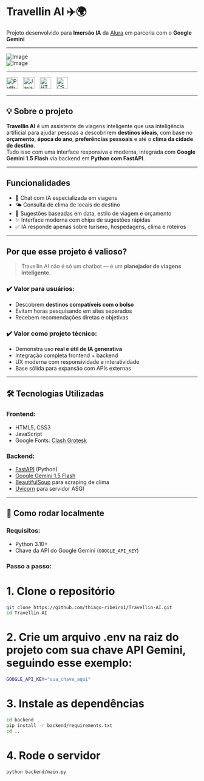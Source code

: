 # Travellin AI ✈️🌍  
Projeto desenvolvido para **Imersão IA** da [Alura](https://www.alura.com.br/) em parceria com o **Google Gemini**

---

![Image](https://github.com/user-attachments/assets/9b2aee25-ea15-4b84-811b-85047df668ec)
<br>
![Image](https://github.com/user-attachments/assets/4ad2c22a-fcdf-4bc5-91a8-15e5f955fd30)

---

<p align="left">
  <img alt="Python" title="Python" width="30px" style="padding-right: 10px;" src="https://cdn.jsdelivr.net/gh/devicons/devicon@latest/icons/python/python-original.svg" />
  <img alt="JavaScript" title="JavaScript" width="30px" style="padding-right: 10px;" src="https://cdn.jsdelivr.net/gh/devicons/devicon@latest/icons/javascript/javascript-original.svg" />
  <img alt="HTML" title="HTML" width="30px" style="padding-right: 10px;" src="https://cdn.jsdelivr.net/gh/devicons/devicon@latest/icons/html5/html5-original.svg" />
  <img alt="CSS" title="CSS" width="30px" style="padding-right: 10px;" src="https://cdn.jsdelivr.net/gh/devicons/devicon@latest/icons/css3/css3-original.svg" />
</p>

---

## 💡 Sobre o projeto

**Travellin AI** é um assistente de viagens inteligente que usa inteligência artificial para ajudar pessoas a descobrirem **destinos ideais**, com base no **orçamento**, **época do ano**, **preferências pessoais** e até o **clima da cidade de destino**.  
Tudo isso com uma interface responsiva e moderna, integrada com **Google Gemini 1.5 Flash** via backend em **Python com FastAPI**.

---

## Funcionalidades

- 💬 Chat com IA especializada em viagens
- 🌤️ Consulta de clima de locais de destino
- 🧳 Sugestões baseadas em data, estilo de viagem e orçamento
- ✨ Interface moderna com chips de sugestões rápidas
- ✅ IA responde apenas sobre turismo, hospedagens, clima e roteiros

---

## Por que esse projeto é valioso?

> Travellin AI não é só um chatbot — é um **planejador de viagens inteligente**.

### ✔️ Valor para usuários:
- Descobrem **destinos compatíveis com o bolso**
- Evitam horas pesquisando em sites separados
- Recebem recomendações diretas e objetivas

### ✔️ Valor como projeto técnico:
- Demonstra uso **real e útil de IA generativa**
- Integração completa frontend + backend
- UX moderna com responsividade e interatividade
- Base sólida para expansão com APIs externas

---

## 🛠 Tecnologias Utilizadas

### Frontend:
- HTML5, CSS3
- JavaScript
- Google Fonts: [Clash Grotesk](https://www.fontshare.com/fonts/clash-grotesk)

### Backend:
- [FastAPI](https://fastapi.tiangolo.com/) (Python)
- [Google Gemini 1.5 Flash](https://ai.google.dev/)
- [BeautifulSoup](https://pypi.org/project/beautifulsoup4/) para scraping de clima
- [Uvicorn](https://www.uvicorn.org/) para servidor ASGI

---

## 🚀 Como rodar localmente

### Requisitos:
- Python 3.10+
- Chave da API do Google Gemini (`GOOGLE_API_KEY`)

### Passo a passo:

# 1. Clone o repositório
```bash
git clone https://github.com/thiago-ribeiro1/Travellin-AI.git
cd Travellin-AI
```

# 2. Crie um arquivo .env na raiz do projeto com sua chave API Gemini, seguindo esse exemplo:
```bash
GOOGLE_API_KEY="sua_chave_aqui"
```

# 3. Instale as dependências
```bash
cd backend
pip install -r backend/requirements.txt
cd ..
```

# 4. Rode o servidor
```bash
python backend/main.py
```
